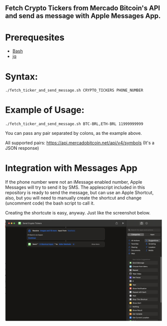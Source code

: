 ## Fetch Crypto Tickers from Mercado Bitcoin's API and send as message with Apple Messages App.


# Prerequesites

* [Bash](https://www.gnu.org/software/bash/)
* [jq](https://jqlang.github.io/jq/)

# Syntax:
```
./fetch_ticker_and_send_message.sh CRYPTO_TICKERS PHONE_NUMBER
```

# Example of Usage:

```
./fetch_ticker_and_send_message.sh BTC-BRL,ETH-BRL 11999999999
```

You can pass any pair separated by colons, as the example above.

All supported pairs: https://api.mercadobitcoin.net/api/v4/symbols (It's a JSON response)

# Integration with Messages App

If the phone number were not an iMessage enabled number, Apple Messages will try to send it by SMS.
The applescript included in this repository is ready to send the message, but can use an Apple Shortcut, also, but you will need to
manually create the shortcut and change (uncomment code) the bash script to call it.

Creating the shortcute is easy, anyway. Just like the screenshot below.

![Setting Shortcut](set_up_shortcut.png "Setting Shortcut")

